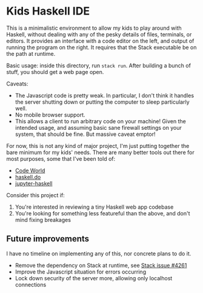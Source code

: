 # Kids Haskell IDE

This is a minimalistic environment to allow my kids to play around
with Haskell, without dealing with any of the pesky details of files,
terminals, or editors. It provides an interface with a code editor on
the left, and output of running the program on the right. It requires
that the Stack executable be on the path at runtime.

Basic usage: inside this directory, run `stack run`. After building a
bunch of stuff, you should get a web page open.

Caveats:

* The Javascript code is pretty weak. In particular, I don't think it
  handles the server shutting down or putting the computer to sleep
  particularly well.
* No mobile browser support.
* This allows a client to run arbitrary code on your machine! Given
  the intended usage, and assuming basic sane firewall settings on
  your system, that should be fine. But massive caveat emptor!

For now, this is not any kind of major project, I'm just putting
together the bare minimum for my kids' needs. There are many better
tools out there for most purposes, some that I've been told of:

* [Code World](https://code.world/)
* [haskell.do](http://haskell.do/)
* [jupyter-haskell](https://github.com/gibiansky/jupyter-haskell)

Consider this project if:

1. You're interested in reviewing a tiny Haskell web app codebase
2. You're looking for something less featureful than the above, and
   don't mind fixing breakages

## Future improvements

I have no timeline on implementing any of this, nor concrete plans to
do it.

* Remove the dependency on Stack at runtime, see [Stack issue
  #4261](https://github.com/commercialhaskell/stack/issues/4261)
* Improve the Javascript situation for errors occurring
* Lock down security of the server more, allowing only localhost
  connections
